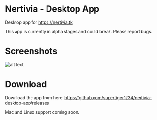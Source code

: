 # Nertivia - Desktop App
Desktop app for https://nertivia.tk

This app is currently in alpha stages and could break. Please report bugs.

# Screenshots
![alt text](https://raw.githubusercontent.com/supertiger1234/nertivia-desktop-app/master/Preview.png)

# Download
Download the app from here: https://github.com/supertiger1234/nertivia-desktop-app/releases

Mac and Linux support coming soon.

